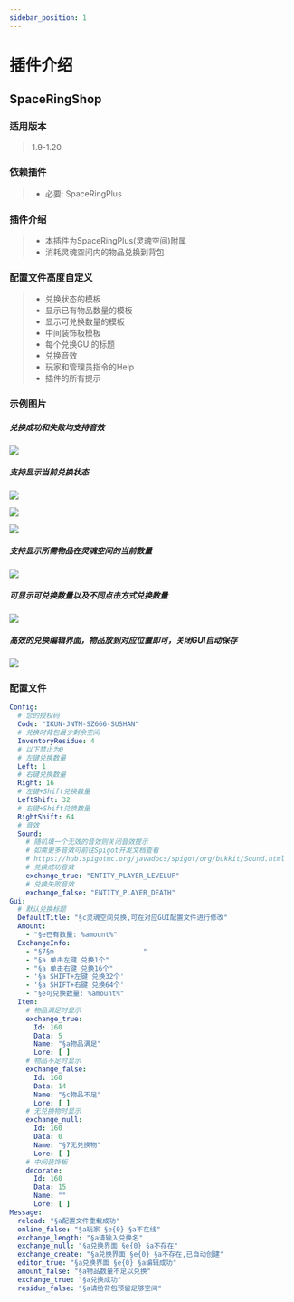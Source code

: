 ```yaml
---
sidebar_position: 1
---
```


# 插件介绍

## SpaceRingShop

### **适用版本**

> 1.9-1.20

### **依赖插件**

> - 必要: SpaceRingPlus

### **插件介绍**

> - 本插件为SpaceRingPlus(灵魂空间)附属
> - 消耗灵魂空间内的物品兑换到背包

### 配置文件高度自定义

> - 兑换状态的模板
> - 显示已有物品数量的模板
> - 显示可兑换数量的模板
> - 中间装饰板模板
> - 每个兑换GUI的标题
> - 兑换音效
> - 玩家和管理员指令的Help
> - 插件的所有提示

### 示例图片

##### 兑换成功和失败均支持音效

![](img/音效自定义.png)

##### 支持显示当前兑换状态

![](img/物品满足.png)

![](img/物品不足.png)

![](img/无兑换物.png)

##### 支持显示所需物品在灵魂空间的当前数量

![](img/兑换演示1.png)

##### 可显示可兑换数量以及不同点击方式兑换数量

![](img/兑换演示2.png)

##### 高效的兑换编辑界面，物品放到对应位置即可，关闭GUI自动保存

![](img/兑换演示3.png)

### **配置文件**

```yaml
Config:
  # 您的授权码
  Code: "IKUN-JNTM-SZ666-SUSHAN"
  # 兑换时背包最少剩余空间
  InventoryResidue: 4
  # 以下禁止为0
  # 左键兑换数量
  Left: 1
  # 右键兑换数量
  Right: 16
  # 左键+Shift兑换数量
  LeftShift: 32
  # 右键+Shift兑换数量
  RightShift: 64
  # 音效
  Sound:
    # 随机填一个无效的音效则关闭音效提示
    # 如需更多音效可前往Spigot开发文档查看
    # https://hub.spigotmc.org/javadocs/spigot/org/bukkit/Sound.html
    # 兑换成功音效
    exchange_true: "ENTITY_PLAYER_LEVELUP"
    # 兑换失败音效
    exchange_false: "ENTITY_PLAYER_DEATH"
Gui:
  # 默认兑换标题
  DefaultTitle: "§c灵魂空间兑换,可在对应GUI配置文件进行修改"
  Amount:
    - "§e已有数量: %amount%"
  ExchangeInfo:
    - "§7§m                      "
    - "§a 单击左键 兑换1个"
    - "§a 单击右键 兑换16个"
    - '§a SHIFT+左键 兑换32个'
    - '§a SHIFT+右键 兑换64个'
    - "§e可兑换数量: %amount%"
  Item:
    # 物品满足时显示
    exchange_true:
      Id: 160
      Data: 5
      Name: "§a物品满足"
      Lore: [ ]
    # 物品不足时显示
    exchange_false:
      Id: 160
      Data: 14
      Name: "§c物品不足"
      Lore: [ ]
    # 无兑换物时显示
    exchange_null:
      Id: 160
      Data: 0
      Name: "§7无兑换物"
      Lore: [ ]
    # 中间装饰板
    decorate:
      Id: 160
      Data: 15
      Name: ""
      Lore: [ ]
Message:
  reload: "§a配置文件重载成功"
  online_false: "§a玩家 §e{0} §a不在线"
  exchange_length: "§a请输入兑换名"
  exchange_null: "§a兑换界面 §e{0} §a不存在"
  exchange_create: "§a兑换界面 §e{0} §a不存在,已自动创建"
  editor_true: "§a兑换界面 §e{0} §a编辑成功"
  amount_false: "§a物品数量不足以兑换"
  exchange_true: "§a兑换成功"
  residue_false: "§a请给背包预留足够空间"
```
